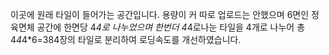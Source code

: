 이곳에 원래 타일이 들어가는 공간입니다. 용량이 커 따로 업로드는 안했으며 6면인 정육면체 공간에 한면당 4*4로 나누었으며 한번더 4*4로나눈 타일을 4개로 나누어 총 4*4*4*6=384장의 타일로 분리하여 로딩속도를 개선하였습니다.

